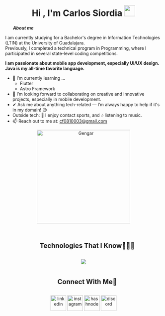 <h1 align="center">Hi , I'm Carlos Siordia <img src="https://media.giphy.com/media/hvRJCLFzcasrR4ia7z/giphy.gif" width="35"></h1>




<img src="https://media.tenor.com/_0fsAWLX2qQAAAAj/rapidtulip647-rt6.gif" width="17px">&nbsp; ***About me***
 
 I am currently studying for a Bachelor's degree in Information Technologies (LTIN) at the University of Guadalajara.  
Previously, I completed a technical program in Programming, where I participated in several state-level coding competitions.

**I am passionate about mobile app development, especially UI/UX design. Java is my all-time favorite language.**

- 🌱 I’m currently learning ...
  - Flutter
  - Astro Framework
- 👯 I’m looking forward to collaborating on creative and innovative projects, especially in mobile development.
- ✔ Ask me about anything tech-related — I’m always happy to help if it's in my domain! 😉
- Outside tech: 🥊 I enjoy contact sports, and 🎶 listening to music.
- 📫 Reach out to me at: [cf0810003@gmail.com](mailto:cf0810003@gmail.com)


<p align="center" width=300px alt="Gengar">
  <img src="https://img.pokemondb.net/sprites/black-white/anim/normal/gengar.gif" alt="Gengar" width="300" alt="Gengar GIF">
</p>
  
##

<div id="user-content-toc">
  <ul align="center">
    <summary><h2 style="display: inline-block">Technologies That I Know👨🏻‍💻</h2></summary>
  </ul>
</div>
<!--tech stack icons-->
<p align="center">
  <a href="https://skillicons.dev">
    <img src="https://skillicons.dev/icons?i=git,cpp,c,cs,css,php,discord,docker,figma,firebase,github,html,java,js,linux,mongodb,mysql,nextjs,nodejs,py,react,tailwind,ts,vscode,androidstudio,arduino,kotlin,wordpress,&perline=14" />
  </a>
</p>


<!-- Connect with me -->
<!--h2 without bottom border-->
<div id="user-content-toc">
  <ul align="center">
    <summary><h2 style="display: inline-block">Connect With Me🤝</h2></summary>
  </ul>
</div>

<!--icons and links-->
<p align="center">
<a href="https://www.linkedin.com/in/1010nishant/" target="blank"><img align="center" src="https://user-images.githubusercontent.com/88904952/234979284-68c11d7f-1acc-4f0c-ac78-044e1037d7b0.png" alt="linkedin" height="50" width="50" /></a>
<a href="https://www.instagram.com/carloos_afs?igsh=bnZibnU2NXlxY3Zt" target="blank"><img align="center" src="https://user-images.githubusercontent.com/88904952/234981169-2dd1e58f-4b7e-468c-8213-034ba62156c3.png" alt="instagram" height="50" width="50" /></a>
<a href="#" target="blank"><img align="center" src="https://user-images.githubusercontent.com/88904952/234982196-562aea17-5532-4550-8c08-1c7cb994a541.png" alt="hashnode" height="50" width="50" /></a>
<a href="https://discordapp.com/users/535354887203061781" target="blank"><img align="center" src="https://user-images.githubusercontent.com/88904952/234982627-019fd336-6248-453c-9b05-97c13fd1d207.png" alt="discord" height="50" width="50" /></a>
  
</p>
